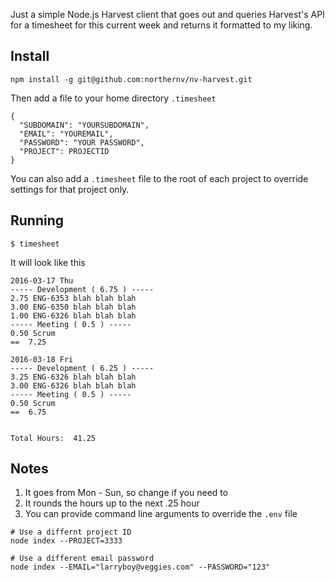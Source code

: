 Just a simple Node.js Harvest client that goes out and queries Harvest's API for a timesheet for this current week and returns it formatted to my liking.

## Install

`npm install -g git@github.com:northernv/nv-harvest.git`

Then add a file to your home directory `.timesheet`

```
{
  "SUBDOMAIN": "YOURSUBDOMAIN",
  "EMAIL": "YOUREMAIL",
  "PASSWORD": "YOUR PASSWORD",
  "PROJECT": PROJECTID
}
```

You can also add a `.timesheet` file to the root of each project to override settings for that project only.

## Running

`$ timesheet`

It will look like this

```
2016-03-17 Thu
----- Development ( 6.75 ) -----
2.75 ENG-6353 blah blah blah
3.00 ENG-6350 blah blah blah
1.00 ENG-6326 blah blah blah
----- Meeting ( 0.5 ) -----
0.50 Scrum
==  7.25

2016-03-18 Fri
----- Development ( 6.25 ) -----
3.25 ENG-6326 blah blah blah
3.00 ENG-6326 blah blah blah
----- Meeting ( 0.5 ) -----
0.50 Scrum
==  6.75


Total Hours:  41.25
```


## Notes

1. It goes from Mon - Sun, so change if you need to
2. It rounds the hours up to the next .25 hour
3. You can provide command line arguments to override the `.env` file

```
# Use a differnt project ID
node index --PROJECT=3333

# Use a different email password
node index --EMAIL="larryboy@veggies.com" --PASSWORD="123"
```

